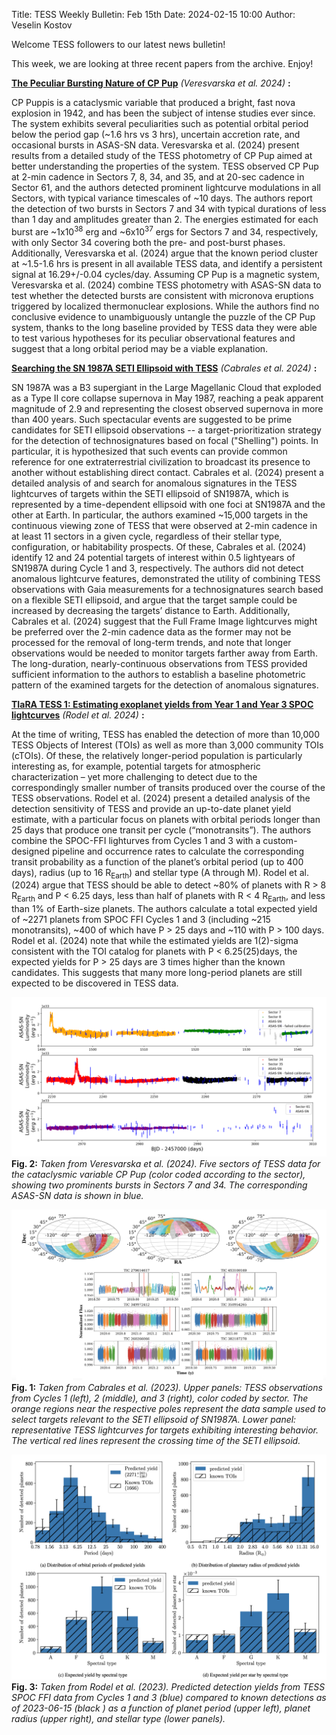 Title: TESS Weekly Bulletin: Feb 15th
Date: 2024-02-15 10:00
Author: Veselin Kostov

Welcome TESS followers to our latest news bulletin! 

This week, we are looking at three recent papers from the archive. Enjoy!

**[The Peculiar Bursting Nature of CP Pup](https://arxiv.org/abs/2402.14068)** *(Veresvarska et al. 2024)* **:**

CP Puppis is a cataclysmic variable that produced a bright, fast nova explosion in 1942, and has been the subject of intense studies ever since. The system exhibits several peculiarities such as potential orbital period below the period gap (~1.6 hrs vs 3 hrs), uncertain accretion rate, and occasional bursts in ASAS-SN data. Veresvarska et al. (2024) present results from a detailed study of the TESS photometry of CP Pup aimed at better understanding the properties of the system. TESS observed CP Pup at 2-min cadence in Sectors 7, 8, 34, and 35, and at 20-sec cadence in Sector 61, and the authors detected prominent lightcurve modulations in all Sectors, with typical variance timescales of ~10 days. The authors report the detection of two bursts in Sectors 7 and 34 with typical durations of less than 1 day and amplitudes greater than 2. The energies estimated for each burst are  ~1x10<sup>38</sup> erg and ~6x10<sup>37</sup> ergs for Sectors 7 and 34, respectively, with only Sector 34 covering both the pre- and post-burst phases. Additionally, Veresvarska et al. (2024) argue that the known period cluster at ~1.5-1.6 hrs is present in all available TESS data, and identify a persistent signal at 16.29+/-0.04 cycles/day. Assuming CP Pup is a magnetic system, Veresvarska et al. (2024) combine TESS photometry with ASAS-SN data to test whether the detected bursts are consistent with micronova eruptions triggered by localized thermonuclear explosions. While the authors find no conclusive evidence to unambiguously untangle the puzzle of the CP Pup system, thanks to the long baseline provided by TESS data they were able to test various hypotheses for its peculiar observational features and suggest that a long orbital period may be a viable explanation. 


**[Searching the SN 1987A SETI Ellipsoid with TESS](https://arxiv.org/abs/2402.11037)** *(Cabrales et al. 2024)* **:**

SN 1987A was a B3 supergiant in the Large Magellanic Cloud that exploded as a Type II core collapse supernova in May 1987, reaching a peak apparent magnitude of 2.9 and representing the closest observed supernova in more than 400 years. Such spectacular events are suggested to be prime candidates for SETI ellipsoid observations -- a target-prioritization strategy for the detection of technosignatures based on focal ("Shelling") points. In particular, it is hypothesized that such events can provide common reference for one extraterrestrial civilization to broadcast its presence to another without establishing direct contact. Cabrales et al. (2024) present a detailed analysis of and search for anomalous signatures in the TESS lightcurves of targets within the SETI ellipsoid of SN1987A, which is represented by a time-dependent ellipsoid with one foci at SN1987A and the other at Earth. In particular, the authors examined ~15,000 targets in the continuous viewing zone of TESS that were observed at 2-min cadence in at least 11 sectors in a given cycle, regardless of their stellar type, configuration, or habitability prospects. Of these, Cabrales et al. (2024) identify 12 and 24 potential targets of interest within 0.5 lightyears of SN1987A during Cycle 1 and 3, respectively. The authors did not detect anomalous lightcurve  features, demonstrated the utility of combining TESS observations with Gaia measurements for a technosignatures search based on a flexible SETI ellipsoid, and argue that the target sample could be increased by decreasing the targets’ distance to Earth. Additionally, Cabrales et al. (2024) suggest that the Full Frame Image lightcurves might be preferred over the 2-min cadence data as the former may not be processed for the removal of long-term trends, and note that longer observations would be needed to monitor targets farther away from Earth. The long-duration, nearly-continuous observations from TESS provided sufficient information to the authors to establish a baseline photometric pattern of the examined targets for the detection of anomalous signatures. 

**[TIaRA TESS 1: Estimating exoplanet yields from Year 1 and Year 3 SPOC lightcurves](https://arxiv.org/abs/2402.07800)** *(Rodel et al. 2024)* **:**

At the time of writing, TESS has enabled the detection of more than 10,000 TESS Objects of Interest (TOIs) as well as more than 3,000 community TOIs (cTOIs). Of these, the relatively longer-period population is particularly interesting as, for example, potential targets for atmospheric characterization – yet more challenging to detect due to the correspondingly smaller number of transits produced over the course of the TESS observations. Rodel et al. (2024) present a detailed analysis of the detection sensitivity of TESS and provide an up-to-date planet yield estimate, with a particular focus on planets with orbital periods longer than 25 days that produce one transit per cycle (“monotransits”). The authors combine the SPOC-FFI lighturves from Cycles 1 and 3 with a custom-designed pipeline and occurrence rates to calculate the corresponding transit probability as a function of the planet’s orbital period (up to 400 days), radius (up to 16 R<sub>Earth</sub>) and stellar type (A through M). Rodel et al. (2024) argue that TESS should be able to detect ~80% of planets with R > 8 R<sub>Earth</sub> and  P < 6.25 days, less than half of planets with R < 4 R<sub>Earth</sub>, and less than 1% of Earth-size planets. The authors calculate a total expected yield of ~2271 planets from SPOC FFI Cycles 1 and 3 (including ~215 monotransits), ~400 of which have P > 25 days and ~110 with P > 100 days. Rodel et al. (2024) note that while the estimated yields are 1(2)-sigma consistent with the TOI catalog for planets with P < 6.25(25)days, the expected yields for P > 25 days are 3 times higher than the known candidates. This suggests that many more long-period planets are still expected to be discovered in TESS data.  

![Veresvarska2024](images/news/Veresvarska_2024_Fig1.png)
**Fig. 2:** *Taken from Veresvarska et al. (2024). Five sectors of TESS data for the cataclysmic variable CP Pup (color coded according to the sector), showing two prominents bursts in Sectors 7 and 34. The corresponding ASAS-SN data is shown in blue.*

![Cabrales2024](images/news/Cabrales_2024_Fig1n6.png)
**Fig. 1:** *Taken from Cabrales et al. (2023). Upper panels: TESS observations from Cycles 1 (left), 2 (middle), and 3 (right), color coded by sector. The orange regions near the respective poles represent the data sample used to select targets relevant to the SETI ellipsoid of SN1987A. Lower panel: representative TESS lightcurves for targets exhibiting interesting behavior. The vertical red lines represent the crossing time of the SETI ellipsoid.* 

![Rodel2023](images/news/Rodel_2023_Fig8.png)
**Fig. 3:** *Taken from Rodel et al. (2023). Predicted detection yields from TESS SPOC FFI data from Cycles 1 and 3 (blue) compared to known detections as of 2023-06-15 (black ) as a function of planet period (upper left), planet radius (upper right), and stellar type (lower panels).*
